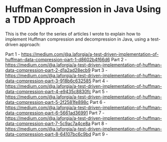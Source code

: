 # Huffman Compression in Java Using a TDD Approach 

This is the code for the series of articles I wrote to explain how to implement Huffman compression and decompression in Java, using a test-driven approach:

Part 1 - https://medium.com/@a.laforgia/a-test-driven-implementation-of-huffman-data-compression-part-1-d8602b4f66d6
Part 2 - https://medium.com/@a.laforgia/a-test-driven-implementation-of-huffman-data-compression-part-2-d1a2ad28ecb9
Part 3 - https://medium.com/@a.laforgia/a-test-driven-implementation-of-huffman-data-compression-part-3-918b6c632585
Part 4 - https://medium.com/@a.laforgia/a-test-driven-implementation-of-huffman-data-compression-part-4-e9435c8830fc
Part 5 - https://medium.com/@a.laforgia/a-test-driven-implementation-of-huffman-data-compression-part-5-2f2581fe898c
Part 6 - https://medium.com/@a.laforgia/a-test-driven-implementation-of-huffman-data-compression-part-6-5661ad36991
Part 7 - https://medium.com/@a.laforgia/a-test-driven-implementation-of-huffman-data-compression-part-7-5c9ac7a4ce8a
Part 8 - https://medium.com/@a.laforgia/a-test-driven-implementation-of-huffman-data-compression-part-8-64107bc6c9bd
Part 9 -
